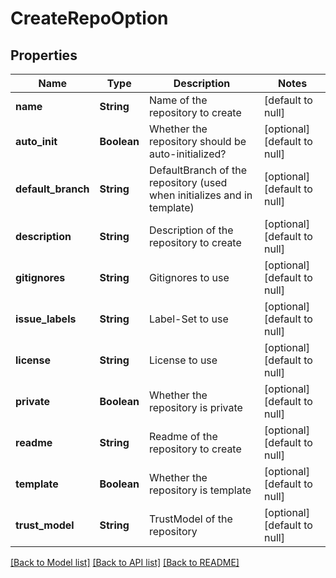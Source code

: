 # CreateRepoOption
## Properties

| Name | Type | Description | Notes |
|------------ | ------------- | ------------- | -------------|
| **name** | **String** | Name of the repository to create | [default to null] |
| **auto\_init** | **Boolean** | Whether the repository should be auto-initialized? | [optional] [default to null] |
| **default\_branch** | **String** | DefaultBranch of the repository (used when initializes and in template) | [optional] [default to null] |
| **description** | **String** | Description of the repository to create | [optional] [default to null] |
| **gitignores** | **String** | Gitignores to use | [optional] [default to null] |
| **issue\_labels** | **String** | Label-Set to use | [optional] [default to null] |
| **license** | **String** | License to use | [optional] [default to null] |
| **private** | **Boolean** | Whether the repository is private | [optional] [default to null] |
| **readme** | **String** | Readme of the repository to create | [optional] [default to null] |
| **template** | **Boolean** | Whether the repository is template | [optional] [default to null] |
| **trust\_model** | **String** | TrustModel of the repository | [optional] [default to null] |

[[Back to Model list]](../README.md#documentation-for-models) [[Back to API list]](../README.md#documentation-for-api-endpoints) [[Back to README]](../README.md)

